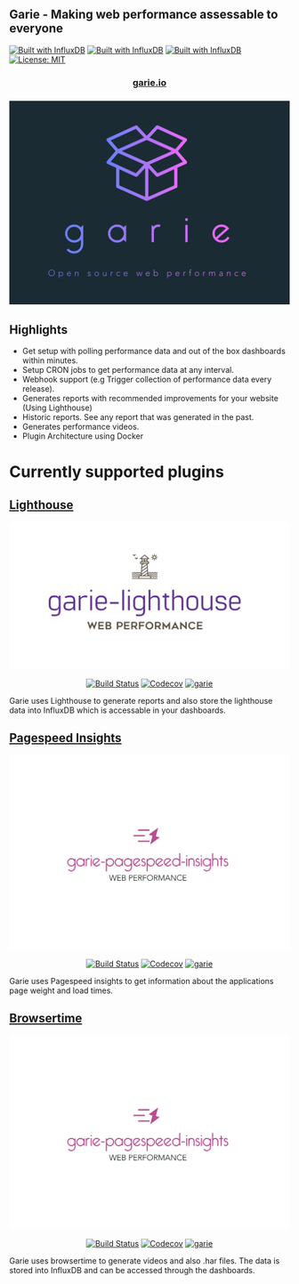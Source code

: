 ## Garie - Making web performance assessable to everyone

[![Built with InfluxDB](https://img.shields.io/badge/built%20with%20-InfluxDB-green.svg)](https://www.influxdata.com/)
[![Built with InfluxDB](https://img.shields.io/badge/built%20with%20-Grafana-green.svg)](https://grafana.com/)
[![Built with InfluxDB](https://img.shields.io/badge/built%20with%20-Docker-blue.svg)](https://www.docker.com/)
[![License: MIT](https://img.shields.io/badge/License-MIT-yellow.svg)](https://opensource.org/licenses/MIT)

<p align="center">
  <h3 align="center"><a align="center" href="https://garie.io">garie.io</a><h3>
</h3>

![Garie](./screenshots/garie-dark.png "Garie")

## Highlights

- Get setup with polling performance data and out of the box dashboards within minutes.
- Setup CRON jobs to get performance data at any interval.
- Webhook support (e.g Trigger collection of performance data every release).
- Generates reports with recommended improvements for your website (Using Lighthouse)
- Historic reports. See any report that was generated in the past.
- Generates performance videos.
- Plugin Architecture using Docker

# Currently supported plugins

## [Lighthouse](https://github.com/boyney123/garie-lighthouse)

![Garie](./screenshots/garie-lighthouse.png "Garie")

<p align="center"><a href="https://travis-ci.org/boyney123/garie-lighthouse"><img src="https://img.shields.io/travis/boyney123/garie-lighthouse/master.svg" alt="Build Status"></a>
    <a href="https://codecov.io/gh/boyney123/garie-lighthouse/"><img src="https://codecov.io/gh/boyney123/garie-lighthouse/branch/master/graph/badge.svg?token=AoXW3EFgMP" alt="Codecov"></a>
	<a href="https://github.com/boyney123/garie"><img src="https://img.shields.io/badge/plugin%20built%20for-garie-blue.svg" alt="garie"></a>
  </p>

Garie uses Lighthouse to generate reports and also store the lighthouse data into InfluxDB which is accessable in your dashboards.

## [Pagespeed Insights](https://github.com/boyney123/garie-pagespeed-insights)

![Pagespeed Insights](./screenshots/garie-pagespeed-insights.png "Pagespeed Insights")

<p align="center">
<a href="https://travis-ci.org/boyney123/garie-pagespeed-insights"><img src="https://img.shields.io/travis/boyney123/garie-pagespeed-insights/master.svg" alt="Build Status"></a>
    <a href="https://codecov.io/gh/boyney123/garie-pagespeed-insights/"><img src="https://codecov.io/gh/boyney123/garie-pagespeed-insights/branch/master/graph/badge.svg?token=AoXW3EFgMP" alt="Codecov"></a>
	<a href="https://github.com/boyney123/garie"><img src="https://img.shields.io/badge/plugin%20built%20for-garie-blue.svg" alt="garie"></a>
</p>

Garie uses Pagespeed insights to get information about the applications page weight and load times.

## [Browsertime](https://github.com/boyney123/garie-pagespeed-insights)

![Pagespeed Insights](./screenshots/garie-pagespeed-insights.png "Pagespeed Insights")

<p align="center">
<a href="https://travis-ci.org/boyney123/garie-browsertime"><img src="https://img.shields.io/travis/boyney123/garie-browsertime/master.svg" alt="Build Status"></a>
    <a href="https://codecov.io/gh/boyney123/garie-browsertime/"><img src="https://codecov.io/gh/boyney123/garie-browsertime/branch/master/graph/badge.svg?token=AoXW3EFgMP" alt="Codecov"></a>
	<a href="https://github.com/boyney123/garie"><img src="https://img.shields.io/badge/plugin%20built%20for-garie-blue.svg" alt="garie"></a>
</p>

Garie uses browsertime to generate videos and also .har files. The data is stored into InfluxDB and can be accessed through the dashboards.
